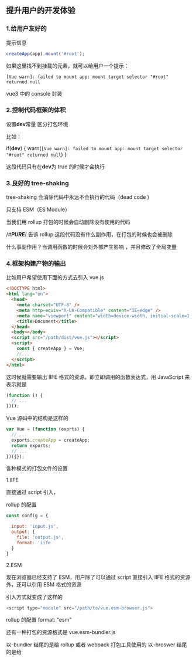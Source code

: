 ## 提升用户的开发体验

### 1.给用户友好的

提示信息

```js
createApp(app).mount('#root');
```

如果这里找不到挂载的元素，就可以给用户一个提示：

`[Vue warn]: failed to mount app: mount target selector "#root" returned null`

vue3 中的 console 封装

### 2.控制代码框架的体积

设置**dev**常量 区分打包环境

比如：

if(**dev**) {
warn(`[Vue warn]: failed to mount app: mount target selector "#root" returned null`)
}

这段代码只有在**dev**为 true 的时候才会执行

### 3.良好的 tree-shaking

tree-shaking 会消除代码中永远不会执行的代码（dead code )

只支持 ESM（ES Module）

当我们用 rollup 打包的时候会自动删除没有使用的代码

/_#**PURE**_/ 告诉 rollup 这段代码没有什么副作用，在打包的时候也会被删除

什么事副作用？当调用函数的时候会对外部产生影响 ，并且修改了全局变量

### 4.框架构建产物的输出

比如用户希望使用下面的方式去引入 vue.js

```html
<!DOCTYPE html>
<html lang="en">
  <head>
    <meta charset="UTF-8" />
    <meta http-equiv="X-UA-Compatible" content="IE=edge" />
    <meta name="viewport" content="width=device-width, initial-scale=1.0" />
    <title>Document</title>
  </head>
  <body></body>
  <script src="/path/dist/vue.js"></script>
  <script>
    const { createApp } = Vue;
    //...
  </script>
</html>
```

这时候就需要输出 IIFE 格式的资源。即立即调用的函数表达式，用 JavaScript 来表示就是

```js
(function () {
  // ...
})();
```

Vue 源码中的结构是这样的

```js
var Vue = (function (exprts) {
  // ...
  exports.createApp = createApp;
  return exports;
  // ...
})({});
```

各种模式的打包文件的设置

1.IIFE

直接通过 script 引入，

rollup 的配置

```js
const config = {

  input: 'input.js',
  output: {
    file: 'output.js',
    format: 'iife
  }
}
```

2.ESM

现在浏览器已经支持了 ESM，用户除了可以通过 script 直接引入 IIFE 格式的资源外，还可以引用 ESM 格式的资源

引入方式就变成了这样的

```js
<script type="module" src="/path/to/vue.esm-browser.js">
```

rollup 的配置 format: "esm"

还有一种打包的资源格式是 vue.esm-bundler.js

以-bundler 结尾的是给 rollup 或者 webpack 打包工具使用的
以-broswer 结尾的是给<script type="module">使用的

3.CJS

当我们的带啊吗运行在 node 环境下的时候就需要支持 commonjs 的规范，这时候需要输出 cjs 格式的资源
rollup 的配置 format: "cjs"

### 5.特性开关

当我们给用户提供的 A， B，C 方法时没可以通过三个吧，a,b,c 来设置是否启用对应的方法，如果用户关闭了对应的方法，打包的时候就可以把这部分代码删除掉减小包的体积

当我们升级框架的时候，可以利用这个属性保留原来的 API 让用户自己选择使用还是不使用

比如 vue 当中的`__VUE_OPTIONS_API__`

### 6.错误处理

处理好错误，抛给用户

```js
// utils.js
let handleError = null;
export default {
  foo(fn) {
    callWithErroHamdle(fn)
  }

  registerErrorHandle(fn) {
    handleError = fn
  }
}

function callWithErrorHandle(fn) {
  try {
    fn && fn()
  } catch (e) {
    handleError(e)
  }
}

// 用户使用
import utils from 'utils';

utils.registerErrorHandleError((e) => {
  // 当捕获到错误发生就会执行这个回掉函数，用户可以选择处理错误的行为
  // ...
})

utils.foo(() => { /**...*/})
utils.bar(() => { /**...*/})
```

### 7.良好的 typescript 支持

良好的 ts 可以让你的代码即文档、编辑器自动提示、便面低级的 bug、代码的可维护性变强

```js
function foo<T extends any>(val: T): T {
  return val
}
```

当我们传入的类型是 string 的时候，返回的类型也是 string
